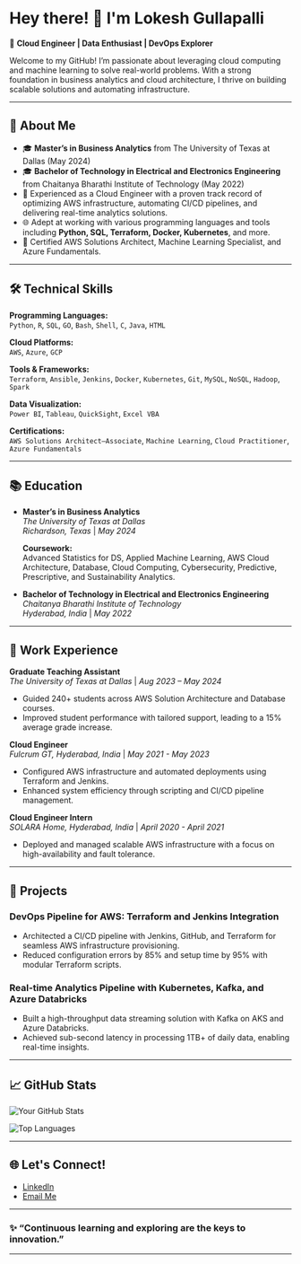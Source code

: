 # Hey there! 👋 I'm Lokesh Gullapalli

🚀 **Cloud Engineer | Data Enthusiast | DevOps Explorer**

Welcome to my GitHub! I’m passionate about leveraging cloud computing and machine learning to solve real-world problems. With a strong foundation in business analytics and cloud architecture, I thrive on building scalable solutions and automating infrastructure.

---

## 🌟 **About Me**

- 🎓 **Master’s in Business Analytics** from The University of Texas at Dallas (May 2024)
- 🎓 **Bachelor of Technology in Electrical and Electronics Engineering** from Chaitanya Bharathi Institute of Technology (May 2022)
- 💼 Experienced as a Cloud Engineer with a proven track record of optimizing AWS infrastructure, automating CI/CD pipelines, and delivering real-time analytics solutions.
- 🌐 Adept at working with various programming languages and tools including **Python, SQL, Terraform, Docker, Kubernetes**, and more.
- 📜 Certified AWS Solutions Architect, Machine Learning Specialist, and Azure Fundamentals.

---

## 🛠️ **Technical Skills**

**Programming Languages:**  
`Python`, `R`, `SQL`, `GO`, `Bash`, `Shell`, `C`, `Java`, `HTML`

**Cloud Platforms:**  
`AWS`, `Azure`, `GCP`

**Tools & Frameworks:**  
`Terraform`, `Ansible`, `Jenkins`, `Docker`, `Kubernetes`, `Git`, `MySQL`, `NoSQL`, `Hadoop`, `Spark`

**Data Visualization:**  
`Power BI`, `Tableau`, `QuickSight`, `Excel VBA`

**Certifications:**  
`AWS Solutions Architect–Associate`, `Machine Learning`, `Cloud Practitioner`, `Azure Fundamentals`

---

## 📚 **Education**

- **Master’s in Business Analytics**  
  *The University of Texas at Dallas*  
  *Richardson, Texas* | *May 2024*

  **Coursework:**  
  Advanced Statistics for DS, Applied Machine Learning, AWS Cloud Architecture, Database, Cloud Computing, Cybersecurity, Predictive, Prescriptive, and Sustainability Analytics.

- **Bachelor of Technology in Electrical and Electronics Engineering**  
  *Chaitanya Bharathi Institute of Technology*  
  *Hyderabad, India* | *May 2022*

---

## 💼 **Work Experience**

**Graduate Teaching Assistant**  
*The University of Texas at Dallas* | *Aug 2023 – May 2024*  
- Guided 240+ students across AWS Solution Architecture and Database courses.
- Improved student performance with tailored support, leading to a 15% average grade increase.

**Cloud Engineer**  
*Fulcrum GT, Hyderabad, India* | *May 2021 - May 2023*  
- Configured AWS infrastructure and automated deployments using Terraform and Jenkins.
- Enhanced system efficiency through scripting and CI/CD pipeline management.

**Cloud Engineer Intern**  
*SOLARA Home, Hyderabad, India* | *April 2020 - April 2021*  
- Deployed and managed scalable AWS infrastructure with a focus on high-availability and fault tolerance.

---

## 🚀 **Projects**

### **DevOps Pipeline for AWS: Terraform and Jenkins Integration**
- Architected a CI/CD pipeline with Jenkins, GitHub, and Terraform for seamless AWS infrastructure provisioning.
- Reduced configuration errors by 85% and setup time by 95% with modular Terraform scripts.

### **Real-time Analytics Pipeline with Kubernetes, Kafka, and Azure Databricks**
- Built a high-throughput data streaming solution with Kafka on AKS and Azure Databricks.
- Achieved sub-second latency in processing 1TB+ of daily data, enabling real-time insights.

---

## 📈 **GitHub Stats**

![Your GitHub Stats](https://github-readme-stats.vercel.app/api?username=Lokesh&show_icons=true&theme=radical)

![Top Languages](https://github-readme-stats.vercel.app/api/top-langs/?username=LokeshGullapalli&layout=compact&theme=radical)

---

## 🌐 **Let's Connect!**

- [LinkedIn](https://www.linkedin.com/in/lokesh-gullapalli-146bb8210)
- [Email Me](mailto:lokeshchowdary7117@gmail.com)

---

### ✨ “Continuous learning and exploring are the keys to innovation.”

---

